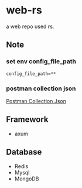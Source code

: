 # web-rs
a web repo used rs.

## Note
### set env config_file_path
    config_file_path=**

### postman collection json
[Postman Collection Json](./web-be/postman.json)

## Framework
- axum

## Database
- Redis
- Mysql
- MongoDB
